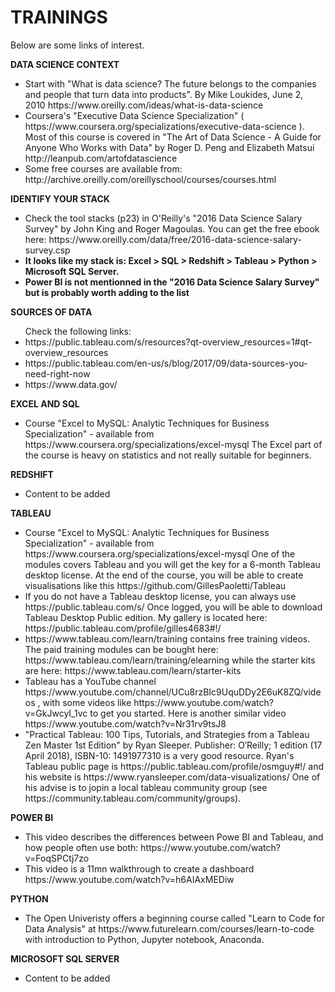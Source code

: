 # TRAININGS

Below are some links of interest.


<b>DATA SCIENCE CONTEXT</b>
<ul>
<li>Start with "What is data science? The future belongs to the companies and people that turn data into products". By Mike Loukides, June 2, 2010 https://www.oreilly.com/ideas/what-is-data-science</li>

<li>Coursera's "Executive Data Science Specialization" ( https://www.coursera.org/specializations/executive-data-science ). Most of this course  is covered in "The Art of Data Science - A Guide for Anyone Who Works with Data" by Roger D. Peng and Elizabeth Matsui http://leanpub.com/artofdatascience</li>

<li>Some free courses are available from: http://archive.oreilly.com/oreillyschool/courses/courses.html</li>
</ul>

<b>IDENTIFY YOUR STACK</b>
<ul>
<li>Check the tool stacks (p23) in O'Reilly's "2016 Data Science Salary Survey" by John King and Roger Magoulas. You can get the free ebook here: https://www.oreilly.com/data/free/2016-data-science-salary-survey.csp  </li>

<li><b>It looks like my stack is: Excel > SQL > Redshift > Tableau > Python > Microsoft SQL Server.</b> </li>

<li><b>Power BI is not mentionned in the "2016 Data Science Salary Survey"  but is probably worth adding to the list</b> </li>
</ul>

<b>SOURCES OF DATA</b>
<ul>
Check the following links:
<li> https://public.tableau.com/s/resources?qt-overview_resources=1#qt-overview_resources </li>
<li> https://public.tableau.com/en-us/s/blog/2017/09/data-sources-you-need-right-now</li>
<li> https://www.data.gov/ </li>
</ul>

<b>EXCEL AND SQL</b>
<ul>
<li>Course "Excel to MySQL: Analytic Techniques for Business Specialization" - available from https://www.coursera.org/specializations/excel-mysql The Excel part of the course is heavy on statistics and not really suitable for beginners.  </li>
</ul>

<b>REDSHIFT</b>
<ul>
<li> Content to be added </li>
</ul>

<b>TABLEAU</b>
<ul>
<li>Course "Excel to MySQL: Analytic Techniques for Business Specialization" - available from https://www.coursera.org/specializations/excel-mysql One of the modules covers Tableau and you will get the key for a 6-month Tableau desktop license. At the end of the course, you will be able to create visualisations like this https://github.com/GillesPaoletti/Tableau </li>
  
<li> If you do not have a Tableau desktop license, you can always use https://public.tableau.com/s/  Once logged, you will be able to download Tableau Desktop Public edition. My gallery is located here: https://public.tableau.com/profile/gilles4683#!/</li>
  
<li>https://www.tableau.com/learn/training contains free training videos. The paid training modules can be bought here: https://www.tableau.com/learn/training/elearning while the starter kits are here: https://www.tableau.com/learn/starter-kits</li>

<li> Tableau has a YouTube channel https://www.youtube.com/channel/UCu8rzBIc9UquDDy2E6uK8ZQ/videos , with some videos like https://www.youtube.com/watch?v=GkJwcyI_1vc to get you started. Here is another similar video https://www.youtube.com/watch?v=Nr31rv9tsJ8</li>

<li> "Practical Tableau: 100 Tips, Tutorials, and Strategies from a Tableau Zen Master 1st Edition" by Ryan Sleeper. Publisher: O′Reilly; 1 edition (17 April 2018), ISBN-10: 1491977310 is a very good resource. Ryan's Tableau public page is https://public.tableau.com/profile/osmguy#!/ and his website is https://www.ryansleeper.com/data-visualizations/  One of his advise is to jopin a local tableau community group (see https://community.tableau.com/community/groups).</li>
</ul>

<b>POWER BI</b>
<ul>
<li> This video describes the differences between Powe BI and Tableau, and how people often use both: https://www.youtube.com/watch?v=FoqSPCtj7zo </li>
  
<li> This video is a 11mn walkthrough to create a dashboard https://www.youtube.com/watch?v=h6AIAxMEDiw </li>
</ul>

<b>PYTHON</b>
<ul>
<li> The Open Univeristy offers a beginning course called "Learn to Code for Data Analysis" at https://www.futurelearn.com/courses/learn-to-code with introduction to Python, Jupyter notebook, Anaconda.</li>
</ul>

<b>MICROSOFT SQL SERVER</b>
<ul>
<li> Content to be added </li>
</ul>





